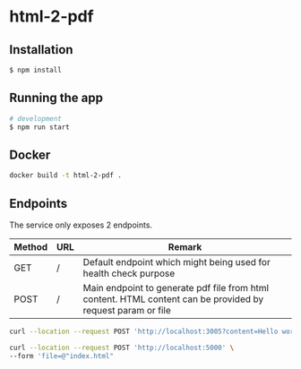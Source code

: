 # html-2-pdf

## Installation

```bash
$ npm install
```

## Running the app

```bash
# development
$ npm run start
```

## Docker

```bash
docker build -t html-2-pdf .
```

## Endpoints

The service only exposes 2 endpoints.

| **Method** | **URL** | **Remark**                                                                                                  |
|------------|---------|-------------------------------------------------------------------------------------------------------------|
| GET        | /       | Default endpoint which might being used for health check purpose                                            |
| POST       | /       | Main endpoint to generate pdf file from html content. HTML content can be provided by request param or file |

```bash
curl --location --request POST 'http://localhost:3005?content=Hello world'
```

```bash
curl --location --request POST 'http://localhost:5000' \
--form 'file=@"index.html"
```
